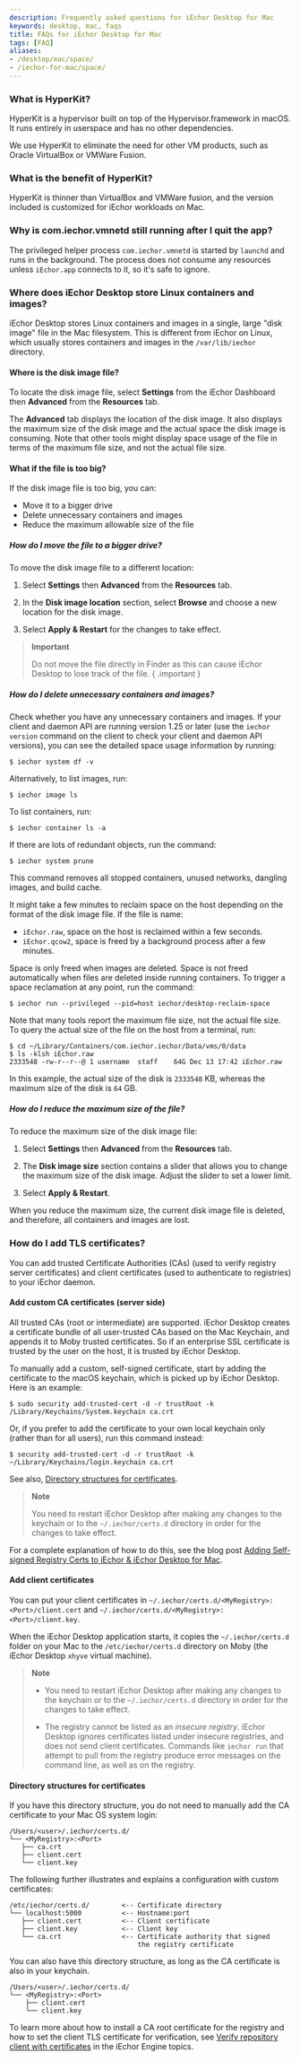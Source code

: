 ```yaml
---
description: Frequently asked questions for iEchor Desktop for Mac
keywords: desktop, mac, faqs
title: FAQs for iEchor Desktop for Mac
tags: [FAQ]
aliases:
- /desktop/mac/space/
- /iechor-for-mac/space/
---
```


### What is HyperKit?

HyperKit is a hypervisor built on top of the Hypervisor.framework in macOS. It runs entirely in userspace and has no other dependencies.

We use HyperKit to eliminate the need for other VM products, such as Oracle
VirtualBox or VMWare Fusion.

### What is the benefit of HyperKit?

HyperKit is thinner than VirtualBox and VMWare fusion, and the version included is customized for iEchor workloads on Mac.

### Why is com.iechor.vmnetd still running after I quit the app?

The privileged helper process `com.iechor.vmnetd` is started by `launchd` and
runs in the background. The process does not consume any resources unless
`iEchor.app` connects to it, so it's safe to ignore.

### Where does iEchor Desktop store Linux containers and images? 

iEchor Desktop stores Linux containers and images in a single, large "disk image" file in the Mac filesystem. This is different from iEchor on Linux, which usually stores containers and images in the `/var/lib/iechor` directory.

#### Where is the disk image file?

To locate the disk image file, select **Settings** from the iEchor Dashboard then **Advanced** from the **Resources** tab.

The **Advanced** tab displays the location of the disk image. It also displays the maximum size of the disk image and the actual space the disk image is consuming. Note that other tools might display space usage of the file in terms of the maximum file size, and not the actual file size.

#### What if the file is too big?

If the disk image file is too big, you can:

- Move it to a bigger drive
- Delete unnecessary containers and images
- Reduce the maximum allowable size of the file

##### How do I move the file to a bigger drive?

To move the disk image file to a different location:

1. Select **Settings** then  **Advanced** from the **Resources** tab.

2. In the **Disk image location** section, select **Browse** and choose a new location for the disk image.

3. Select **Apply & Restart** for the changes to take effect.

>**Important**
>
> Do not move the file directly in Finder as this can cause iEchor Desktop to lose track of the file.
{ .important }

##### How do I delete unnecessary containers and images?

Check whether you have any unnecessary containers and images. If your client and daemon API are running version 1.25 or later (use the `iechor version` command on the client to check your client and daemon API versions), you can see the detailed space usage information by running:

```console
$ iechor system df -v
```

Alternatively, to list images, run:

```console
$ iechor image ls
```

To list containers, run:

```console
$ iechor container ls -a
```

If there are lots of redundant objects, run the command:

```console
$ iechor system prune
```

This command removes all stopped containers, unused networks, dangling images, and build cache.

It might take a few minutes to reclaim space on the host depending on the format of the disk image file. If the file is name:

- `iEchor.raw`, space on the host is reclaimed within a few seconds.
- `iEchor.qcow2`, space is freed by a background process after a few minutes.

Space is only freed when images are deleted. Space is not freed automatically when files are deleted inside running containers. To trigger a space reclamation at any point, run the command:

```console
$ iechor run --privileged --pid=host iechor/desktop-reclaim-space
```

Note that many tools report the maximum file size, not the actual file size.
To query the actual size of the file on the host from a terminal, run:

```console
$ cd ~/Library/Containers/com.iechor.iechor/Data/vms/0/data
$ ls -klsh iEchor.raw
2333548 -rw-r--r--@ 1 username  staff    64G Dec 13 17:42 iEchor.raw
```

In this example, the actual size of the disk is `2333548` KB, whereas the maximum size of the disk is `64` GB.

##### How do I reduce the maximum size of the file?

To reduce the maximum size of the disk image file:

1. Select **Settings** then  **Advanced** from the **Resources** tab.

2. The **Disk image size** section contains a slider that allows you to change the maximum size of the disk image. Adjust the slider to set a lower limit.

3. Select **Apply & Restart**.

When you reduce the maximum size, the current disk image file is deleted, and therefore, all containers and images are lost.

### How do I add TLS certificates?

You can add trusted Certificate Authorities (CAs) (used to verify registry
server certificates) and client certificates (used to authenticate to
registries) to your iEchor daemon.

#### Add custom CA certificates (server side)

All trusted CAs (root or intermediate) are supported. iEchor Desktop creates a
certificate bundle of all user-trusted CAs based on the Mac Keychain, and
appends it to Moby trusted certificates. So if an enterprise SSL certificate is
trusted by the user on the host, it is trusted by iEchor Desktop.

To manually add a custom, self-signed certificate, start by adding the
certificate to the macOS keychain, which is picked up by iEchor Desktop. Here is
an example:

```console
$ sudo security add-trusted-cert -d -r trustRoot -k /Library/Keychains/System.keychain ca.crt
```

Or, if you prefer to add the certificate to your own local keychain only (rather
than for all users), run this command instead:

```console
$ security add-trusted-cert -d -r trustRoot -k ~/Library/Keychains/login.keychain ca.crt
```

See also, [Directory structures for
certificates](#directory-structures-for-certificates).

> **Note**
>
> You need to restart iEchor Desktop after making any changes to the keychain or
> to the `~/.iechor/certs.d` directory in order for the changes to take effect.

For a complete explanation of how to do this, see the blog post [Adding
Self-signed Registry Certs to iEchor & iEchor Desktop for
Mac](https://blog.container-solutions.com/adding-self-signed-registry-certs-iechor-mac).

#### Add client certificates

You can put your client certificates in
`~/.iechor/certs.d/<MyRegistry>:<Port>/client.cert` and
`~/.iechor/certs.d/<MyRegistry>:<Port>/client.key`.

When the iEchor Desktop application starts, it copies the `~/.iechor/certs.d`
folder on your Mac to the `/etc/iechor/certs.d` directory on Moby (the iEchor
Desktop `xhyve` virtual machine).

> **Note**
>
> * You need to restart iEchor Desktop after making any changes to the keychain
>   or to the `~/.iechor/certs.d` directory in order for the changes to take
>   effect.
>
> * The registry cannot be listed as an _insecure registry_. iEchor Desktop ignores certificates listed
>   under insecure registries, and does not send client certificates. Commands
>   like `iechor run` that attempt to pull from the registry produce error
>   messages on the command line, as well as on the registry.

#### Directory structures for certificates

If you have this directory structure, you do not need to manually add the CA
certificate to your Mac OS system login:

```text
/Users/<user>/.iechor/certs.d/
└── <MyRegistry>:<Port>
   ├── ca.crt
   ├── client.cert
   └── client.key
```

The following further illustrates and explains a configuration with custom
certificates:

```text
/etc/iechor/certs.d/        <-- Certificate directory
└── localhost:5000          <-- Hostname:port
   ├── client.cert          <-- Client certificate
   ├── client.key           <-- Client key
   └── ca.crt               <-- Certificate authority that signed
                                the registry certificate
```

You can also have this directory structure, as long as the CA certificate is
also in your keychain.

```text
/Users/<user>/.iechor/certs.d/
└── <MyRegistry>:<Port>
    ├── client.cert
    └── client.key
```

To learn more about how to install a CA root certificate for the registry and
how to set the client TLS certificate for verification, see
[Verify repository client with certificates](../../engine/security/certificates.md)
in the iEchor Engine topics.
